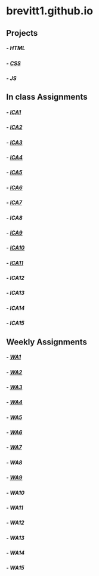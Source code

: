 # brevitt1.github.io

## Projects
##### - HTML
##### - [CSS](https://brevitt1.github.io/html-websight/index.html)
##### - JS

## In class Assignments

##### - [ICA1](ica/ICA1.pdf)
##### - [ICA2](ica/ICA2.pdf)
##### - [ICA3](ica/ica3a.html)
##### - [ICA4](ica/ica4.html)
##### - [ICA5](https://brevitt1.github.io/ica/ica5/ica5.html)
##### - [ICA6](https://brevitt1.github.io/ica/ica6/ica6-part1.html)
##### - [ICA7](https://brevitt1.github.io/ica/ica7.html)
##### - ICA8
##### - [ICA9](https://brevitt1.github.io/ica/ica9.html)
##### - [ICA10](http://Brevitt1.github.io/ica/ica10/ica10.html)
##### - [ICA11](http://Brevitt1.github.io/ica/ica11/ica11.html)
##### - ICA12
##### - ICA13
##### - ICA14
##### - ICA15

## Weekly Assignments

##### - [WA1](https://brevitt1.github.io/wa/wa1.1.html)
##### - [WA2](https://brevitt1.github.io/wa/wa2.html)
##### - [WA3](https://brevitt1.github.io/wa/wa3.html)
##### - [WA4](https://brevitt1.github.io/business-card/chris.html)
##### - [WA5](https://brevitt1.github.io/wa/wa5/wa5.html)
##### - [WA6](https://brevitt1.github.io/wa/wa6/)
##### - [WA7](https://brevitt1.github.io/wa/wa7/week7.html)
##### - WA8
##### - [WA9](https://brevitt1.github.io/wa/wa9/index.html)
##### - WA10
##### - WA11
##### - WA12
##### - WA13
##### - WA14
##### - WA15